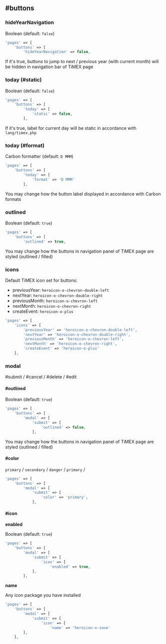 ## #buttons

### hideYearNavigation
Boolean (default: `false`)
```php
'pages' => [
    'buttons' => [
        'hideYearNavigation' => false,
```
If it's true, buttons to jump to next / previous year (with current month) will be hidden in navigation bar of TiMEX page

### today (#static)
Boolean (default: `false`)
```php
'pages' => [
    'buttons' => [
        'today' => [
            'static' => false,
        ],
```
If it's true, label for current day will be static in accordance with `lang/timex.php`

### today (#format)
Carbon formatter (default: `D MMM`)
```php
'pages' => [
    'buttons' => [
        'today' => [
            'format' => 'D MMM'
        ],
```
You may change how the button label displayed in accordance with Carbon formats

### outlined
Boolean (default: `true`)
```php
'pages' => [
    'buttons' => [
        'outlined' => true,
```
You may change how the buttons in navigation panel of TiMEX page are styled (outlined / filled)

### icons
Default TiMEX icon set for buttons:
  - previousYear: `heroicon-o-chevron-double-left`
  - nextYear: `heroicon-o-chevron-double-right`
  - previousMonth: `heroicon-o-chevron-left`
  - nextMonth: `heroicon-o-chevron-right`
  - createEvent: `heroicon-o-plus`
```php
'pages' => [
    'icons' => [
        'previousYear' => 'heroicon-o-chevron-double-left',
        'nextYear' => 'heroicon-o-chevron-double-right',
        'previousMonth' => 'heroicon-o-chevron-left',
        'nextMonth' => 'heroicon-o-chevron-right',
        'createEvent' => 'heroicon-o-plus'
    ],
```
### modal
#submit / #cancel / #delete / #edit

#### **#outlined**
Boolean (default: `true`)
```php
'pages' => [
    'buttons' => [
        'modal' => [
            'submit' => [
                'outlined' => false,
            ],
```
You may change how the buttons in navigation panel of TiMEX page are styled (outlined / filled)

#### **#color**

`primary` / `secondary` / `danger` / `primary` / 
```php
'pages' => [
    'buttons' => [
        'modal' => [
            'submit' => [
                'color' => 'primary',
            ],
```
#### **#icon**

**enabled**

Boolean (default: `true`)
  ```php
  'pages' => [
      'buttons' => [
          'modal' => [
              'submit' => [
                  'icon' => [
                      'enabled' => true,
              ],
          ],
  ```
**name**

Any icon package you have installed
  ```php
  'pages' => [
      'buttons' => [
          'modal' => [
              'submit' => [
                  'icon' => [
                      'name' => 'heroicon-o-save'
          ],
      ],
  ```

